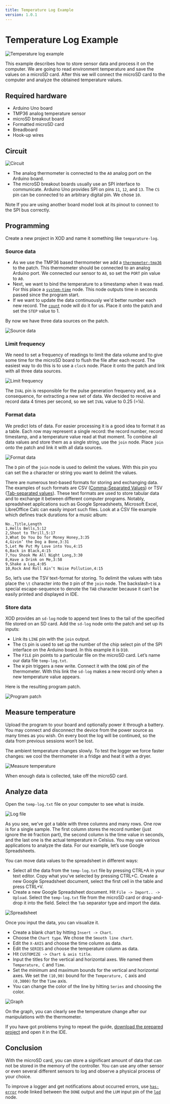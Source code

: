 ```yaml
---
title: Temperature Log Example
version: 1.0.1
---
```


# Temperature Log Example

![Temperature log example](./temperature-log-1.jpg)

This example describes how to store sensor data and process it on the computer.
We are going to read environment temperature and save the values on a microSD
card. After this we will connect the microSD card to the computer and analyze
the obtained temperature values.

## Required hardware

- Arduino Uno board
- TMP36 analog temperature sensor
- microSD breakout board
- Formatted microSD card
- Breadboard
- Hook-up wires

## Circuit

![Circuit](./circuit.fz.png)

- The analog thermometer is connected to the `A0` analog port on the Arduino
  board.
- The microSD breakout boards usually use an SPI interface to communicate.
  Arduino Uno provides SPI on pins `11`, `12`, and `13`. The `CS` pin can be
  connected to an arbitrary digital pin. We chose `10`.

<div class="ui segment note">
<span class="ui ribbon label">Note</span>
If you are using another board model look at its pinout to connect to the SPI bus correctly.
</div>

## Programming

Create a new project in XOD and name it something like `temparature-log`.

### Source data

- As we use the TMP36 based thermometer we add a
  [`thermometer-tmp36`](https://xod.io/libs/xod/common-hardware/thermometer-tmp36/)
  to the patch. This thermometer should be connected to an analog Arduino port.
  We connected our sensor to `A0`, so set the `PORT` pin value to `A0`.
- Next, we want to bind the temperature to a timestamp when it was read. For
  this place a [`system-time`](https://xod.io/libs/xod/core/system-time) node.
  This node outputs time in seconds passed since the program start.
- If we want to update the data continuously we'd better number each new record.
  The [`count`](https://xod.io/libs/xod/core/count) node will do it for us.
  Place it onto the patch and set the `STEP` value to 1.

By now we have three data sources on the patch.

![Source data](./sdcard-temp.step1.patch.png)

### Limit frequency

We need to set a frequency of readings to limit the data volume and to give some
time for the microSD board to flush the file after each record. The easiest way
to do this is to use a `clock` node. Place it onto the patch and link with all
three data sources.

![Limit frequency](./sdcard-temp.step2.patch.png)

The `IVAL` pin is responsible for the pulse generation frequency and, as a
consequence, for extracting a new set of data. We decided to receive and record
data 4 times per second, so we set `IVAL` value to 0.25 (=¼).

### Format data

We predict lots of data. For easier processing it is a good idea to format it as
a table. Each row may represent a single record: the record number, record
timestamp, and a temperature value read at that moment. To combine all data
values and store them as a single string, use the `join` node. Place `join` onto
the patch and link it with all data sources.

![Format data](./sdcard-temp.step3.patch.png)

The `D` pin of the `join` node is used to delimit the values. With this pin you
can set the a character or string you want to delimit the values.

There are numerous text-based formats for storing and exchanging data. The
examples of such formats are CSV
([Comma-Separated Values](https://en.wikipedia.org/wiki/Comma-separated_values))
or TSV
([Tab-separated values](https://en.wikipedia.org/wiki/Tab-separated_values)).
These text formats are used to store tabular data and to exchange it between
different computer programs. Notably, spreadsheet applications such as Google
Spreadsheets, Microsoft Excel, LibreOffice Calc can easily import such files.
Look at a CSV file example which defines track durations for a music album:

```
No.,Title,Length
1,Hells Bells,5:12
2,Shoot to Thrill,5:17
3,What Do You Do for Money Honey,3:35
4,Givin’ the Dog a Bone,3:31
5,Let Me Put My Love into You,4:15
6,Back in Black,4:15
7,You Shook Me All Night Long,3:30
8,Have a Drink on Me,3:58
9,Shake a Leg,4:05
10,Rock And Roll Ain’t Noise Pollution,4:15
```

So, let’s use the TSV text-format for storing. To delimit the values with tabs
place the `\t` character into the `D` pin of the `join` node. The backslash-t is
a special escape-sequence to denote the `TAB` character because it can’t be
easily printed and displayed in IDE.

### Store data

XOD provides an `sd-log` node to append text lines to the tail of the specified
file stored on an SD card. Add the `sd-log` node onto the patch and set up its
inputs:

- Link its `LINE` pin with the `join` output.
- The `CS` pin is used to set up the number of the chip select pin of the SPI
  interface on the Arduino board. In this example it is `D10`.
- The `FILE` pin points to a particular file on the microSD card. Let’s name our
  data file `temp-log.txt`.
- The `W` pin triggers a new write. Connect it with the `DONE` pin of the
  thermometer. With this link the `sd-log` makes a new record only when a new
  temperature value appears.

Here is the resulting program patch.

![Program patch](./sdcard-temp.patch.png)

## Measure temperature

Upload the program to your board and optionally power it through a battery. You
may connect and disconnect the device from the power source as many times as you
wish. On every boot the log will be continued, so the data from previous
sessions won’t be lost.

The ambient temperature changes slowly. To test the logger we force faster
changes: we cool the thermometer in a fridge and heat it with a dryer.

![Measure temperature](./temperature-log-2.jpg)

When enough data is collected, take off the microSD card.

## Analyze data

Open the `temp-log.txt` file on your computer to see what is inside.

![Log file](./analyze-log-1.png)

As you see, we’ve got a table with three columns and many rows. One row is for a
single sample. The first column stores the record number (just ignore the `00`
fraction part), the second column is the time value in seconds, and the last one
is the actual temperature in Celsius. You may use various applications to
analyze the data. For our example, let’s use Google Spreadsheets.

You can move data values to the spreadsheet in different ways:

- Select all the data from the `temp-log.txt` file by pressing CTRL+A in your
  text editor. Copy what you’ve selected by pressing CTRL+C. Create a new Google
  Spreadsheet document, select the first cell in the table and press CTRL+V.
- Create a new Google Spreadsheet document. Hit `File -> Import.. -> Upload`.
  Select the `temp-log.txt` file from the microSD card or drag-and-drop it into
  the field. Select the `Tab` separator type and import the data.

![Spreadsheet](./analyze-log-2.png)

Once you input the data, you can visualize it.

- Create a blank chart by hitting `Insert -> Chart`.
- Choose the `Chart type`. We chose the `Smooth line chart`.
- Edit the `X-AXIS` and choose the time column as data.
- Edit the `SERIES` and choose the temperature column as data.
- Hit `CUSTOMIZE -> Chart & axis title`.
- Input the titles for the vertical and horizontal axes. We named them
  `Temperature, C` and `Time`.
- Set the minimum and maximum bounds for the vertical and horizontal axes. We
  set the `(10,90)` bound for the `Temperature, C` axis and `(0,3000)` for the
  `Time` axis.
- You can change the color of the line by hitting `Series` and choosing the
  color.

![Graph](./analyze-log-3.png)

On the graph, you can clearly see the temperature change after our manipulations
with the thermometer.

If you have got problems trying to repeat the guide,
[download the prepared project](./sdcard-temp-prepared.xodball) and open it in
the IDE.

## Conclusion

With the microSD card, you can store a significant amount of data that can not
be stored in the memory of the controller. You can use any other sensor or even
several different sensors to log and observe a physical process of your choice.

To improve a logger and get notifications about occurred errors, use
[`has-error`](https://xod.io/libs/xod/core/has-error/) node linked between
the `DONE` output and the `LUM` input pin of the
[`led`](https://xod.io/libs/xod/common-hardware/led/) node.
